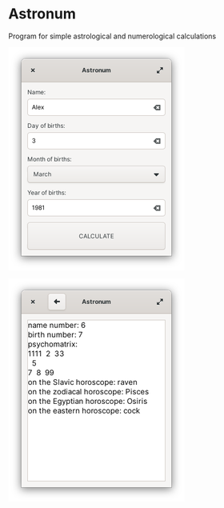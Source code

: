 # Astronum
Program for simple astrological and numerological calculations

![screenshot1.png](data/screenshots/screenshot1.png)

![screenshot2.png](data/screenshots/screenshot2.png)

